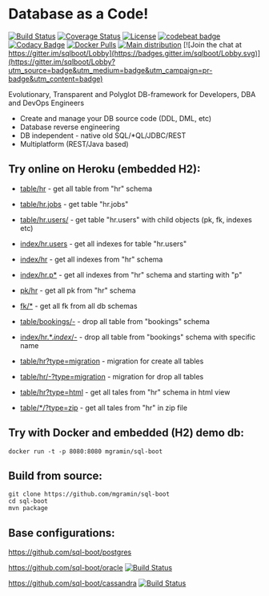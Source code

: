 # Database as a Code!

[![Build Status](https://travis-ci.org/mgramin/sql-boot.svg?branch=master)](https://travis-ci.org/mgramin/sql-boot)
[![Coverage Status](https://coveralls.io/repos/github/mgramin/sql-boot/badge.svg?branch=master)](https://coveralls.io/github/mgramin/sql-boot?branch=master)
[![License](https://img.shields.io/badge/license-MIT-green.svg)](https://github.com/mgramin/sql-boot/blob/master/LICENSE)
[![codebeat badge](https://codebeat.co/badges/5f90d946-b2a2-46fe-8951-99f354b3a8e9)](https://codebeat.co/projects/github-com-mgramin-sql-boot-master)
[![Codacy Badge](https://api.codacy.com/project/badge/Grade/97169221af6f4b73a5974a6a5c82cd60)](https://www.codacy.com/app/mgramin/sql-boot?utm_source=github.com&amp;utm_medium=referral&amp;utm_content=mgramin/sql-boot&amp;utm_campaign=Badge_Grade)
[![Docker Pulls](https://img.shields.io/docker/pulls/mgramin/sql-boot.svg)](https://hub.docker.com/r/mgramin/sql-boot/)
[![Main distribution](https://img.shields.io/badge/zip-download-brightgreen.svg)](https://github.com/mgramin/sql-boot/releases/latest)
[![Join the chat at https://gitter.im/sqlboot/Lobby](https://badges.gitter.im/sqlboot/Lobby.svg)](https://gitter.im/sqlboot/Lobby?utm_source=badge&utm_medium=badge&utm_campaign=pr-badge&utm_content=badge)

Evolutionary, Transparent and Polyglot DB-framework for Developers, DBA and DevOps Engineers

- Create and manage your DB source code (DDL, DML, etc)
- Database reverse engineering
- DB independent - native old SQL/*QL/JDBC/REST
- Multiplatform (REST/Java based)

Try online on Heroku (embedded H2):
-----------------------------------

- [table/hr](https://sql-boot.herokuapp.com/api/table/hr) - get all table from "hr" schema
- [table/hr.jobs](https://sql-boot.herokuapp.com/api/table/hr.jobs) - get table "hr.jobs"
- [table/hr.users/](https://sql-boot.herokuapp.com/api/table/hr.users/) - get table "hr.users" with child objects (pk, fk, indexes etc)
- [index/hr.users](https://sql-boot.herokuapp.com/api/index/hr.users) - get all indexes for table "hr.users"
- [index/hr](https://sql-boot.herokuapp.com/api/index/hr) - get all indexes from "hr" schema
- [index/hr.p*](https://sql-boot.herokuapp.com/api/index/hr.p*) - get all indexes from "hr" schema and starting with "p"
- [pk/hr](https://sql-boot.herokuapp.com/api/pk/hr) - get all pk from "hr" schema
- [fk/*](https://sql-boot.herokuapp.com/api/fk/*) - get all fk from all db schemas

- [table/bookings/-](https://sql-boot.herokuapp.com/api/table/bookings/-) - drop all table from "bookings" schema 
- [index/hr.*.*index*/-](https://sql-boot.herokuapp.com/api/index/hr.*.*index*/-) - drop all table from "bookings" schema with specific name

- [table/hr?type=migration](https://sql-boot.herokuapp.com/api/table/hr?type=migration) - migration for create all tables 
- [table/hr/-?type=migration](https://sql-boot.herokuapp.com/api/table/hr/-?type=migration) - migration for drop all tables 
- [table/hr?type=html](https://sql-boot.herokuapp.com/api/table/hr?type=html) - get all tales from "hr" schema in html view 
- [table/*/?type=zip](https://sql-boot.herokuapp.com/api/table/*/?type=zip) - get all tales from "hr" in zip file 


Try with Docker and embedded (H2) demo db:
------------------------------------------

```
docker run -t -p 8080:8080 mgramin/sql-boot
```

Build from source:
------------------
```
git clone https://github.com/mgramin/sql-boot  
cd sql-boot  
mvn package 
```

Base configurations:
--------------------

https://github.com/sql-boot/postgres

https://github.com/sql-boot/oracle 
[![Build Status](https://travis-ci.org/sql-boot/oracle.svg?branch=master)](https://travis-ci.org/sql-boot/oracle)

https://github.com/sql-boot/cassandra 
[![Build Status](https://travis-ci.org/sql-boot/cassandra.svg?branch=master)](https://travis-ci.org/sql-boot/cassandra)
